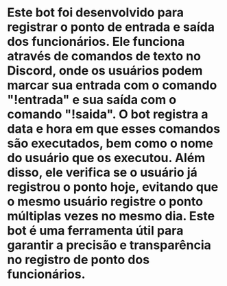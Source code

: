 # Este bot foi desenvolvido para registrar o ponto de entrada e saída dos funcionários. Ele funciona através de comandos de texto no Discord, onde os usuários podem marcar sua entrada com o comando "!entrada" e sua saída com o comando "!saida". O bot registra a data e hora em que esses comandos são executados, bem como o nome do usuário que os executou. Além disso, ele verifica se o usuário já registrou o ponto hoje, evitando que o mesmo usuário registre o ponto múltiplas vezes no mesmo dia. Este bot é uma ferramenta útil para garantir a precisão e transparência no registro de ponto dos funcionários.
